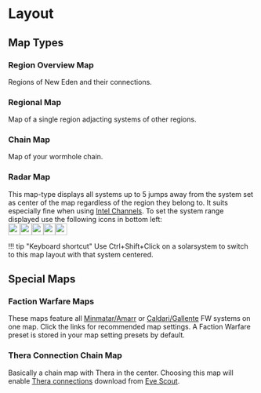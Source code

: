 # Layout

## Map Types

### Region Overview Map
Regions of New Eden and their connections.

### Regional Map
Map of a single region adjacting systems of other regions.

### Chain Map
Map of your wormhole chain.

### Radar Map
This map-type displays all systems up to 5 jumps away from the system set as center of the map regardless of the region they belong to. It suits especially fine when using [Intel Channels](https://eveeye.readthedocs.io/en/latest/sharing/intel-channels/).
To set the system range displayed use the following icons in bottom left:<br>
<img src="https://raw.githubusercontent.com/Risingson/eedocs/master/docs/images/5.png" width="24" height="24" ><img src="https://raw.githubusercontent.com/Risingson/eedocs/master/docs/images/4.png" width="24" height="24" ><img src="https://raw.githubusercontent.com/Risingson/eedocs/master/docs/images/3.png" width="24" height="24" ><img src="https://raw.githubusercontent.com/Risingson/eedocs/master/docs/images/2.png" width="24" height="24" ><img src="https://raw.githubusercontent.com/Risingson/eedocs/master/docs/images/1.png" width="24" height="24" ><br>

!!! tip "Keyboard shortcut"
    Use Ctrl+Shift+Click on a solarsystem to switch to this map layout with that system centered.
    
## Special Maps

### Faction Warfare Maps
These maps feature all [Minmatar/Amarr](https://eveeye.com/?m=Minmatar%20vs%20Amarr%20Faction%20Warfare&o=etag_sig,thera,tag_svc,node_kil,sector_fac,sub_sov) or [Caldari/Gallente](https://eveeye.com/?m=Caldari%20vs%20Gallente%20Faction%20Warfare&o=etag_sig,thera,tag_svc,node_kil,sector_fac,sub_sov) FW systems on one map. Click the links for recommended map settings. A Faction Warfare preset is stored in your map setting presets by default.

### Thera Connection Chain Map
Basically a chain map with Thera in the center. Choosing this map will enable [Thera connections](https://eveeye.readthedocs.io/en/latest/map/misc/#Thera-Connections) download from [Eve Scout](https://www.eve-scout.com/).

<!--stackedit_data:
eyJoaXN0b3J5IjpbLTEzNjAzOTI1NjEsLTg5MTI3MDM2MywxNT
ExMTgyMjI1LC00NTAyMzYyODIsOTE4NTM0NDc0LDE0NTk0ODEz
MjYsLTEyNTQ4MjE3MjddfQ==
-->